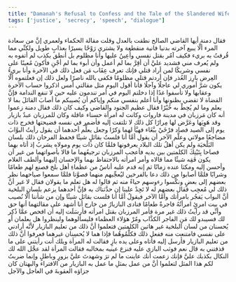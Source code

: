 ```yaml
---
title: "Damanah's Refusal to Confess and the Tale of the Slandered Wife"
tags: ['justice', 'secrecy', 'speech', "dialogue"]
---
```


 فقال دمنة أيها القاضي الصالح نطقت بالعدل وقلت مقالة الحكماء ولعمري إنَّ من سعادة المرء ألَّا يبيع آخرته بدنيا فانية منقطعة ولا يشتري رَوْحًا يسيرًا بعذابٍ طويل ولكنِّي مما قُرفتُ به بريء فكيف آمُر بقتل نفسي وأُعِينُ عليها وأنا مظلوم بل أنطق بكذب لم أتفوه به ولم يُعرف مني فشديد عليَّ أن أقِرَّ بما لم أعمل وأن أبوء بما لم أجْنِ فأكونَ مُعينًا على نفسي وشريكًا لمن أراد قتلي فإنك تعرف عِقَاب مَن فعل ذلك في الآخرة وأنا بريءُ العِرض بارِز العُذر فإن أردتم قتلي مظلومًا فكفى بالله ناصرًا ولعل ذلك  إن فعلتموه  ألَّا يكون شرَّ أموري لي عاجلًا وآجلًا فأنا أقول اليوم مثل مقالتي أمس اذكروا حساب الآخرة وعقابها ولا تأسفوا غدًا إذا دخلتم اليوم في أمر تندمون عليه حين لا تنفع الندامة فإنَّ القضاة لا تقضي بظنونها وأنا أعلم بنفسي منكم وإياكم أن يُصيبكم ما أصابَ القائلَ بما لا يعلم وما لم يُحِطْ به خُبْرًا
فقال عظيم الجنود والقاضي وكيف كان ذلك فقال دمنة زعموا أنه كان مَرزبان في مدينة فاروات وكانت له امرأة حسناء عاقلة وكان للمرزبان عبدٌ بازيار وقد هَوِيَها وعَرَّض لها مِرارًا كل ذلك لا تلتفت إليه فأضمر في نفسه فضيحتها فخرج ذات يوم إلى الصيد فصاد فرْخَيْ ببَّغَاء فهيَّأ لهما وَكرًا وجعل يعلِّم أحدهما أن يقول رأيتُ البوَّابَ مضاجعًا مولاتي وعلَّم الآخر أن يقول أمَّا أنا فلستُ بقائلٍ شيئًا فحفظ الفرخان ذلك بلسان البَلْخيَة ولم يكن أهلُ تلك البلاد يعرفونها فلمَّا كان ذات يوم ومولاه يشربُ إذ أتاه بهما فصاحا بِتَيْنِكَ الكلمتين بين يديه فأعجب المرزبان ترجيعُهما ما قالا بأصواتهما  من غير أن يكون فَقِه شيئًا مما قالاه  وأمر امرأته بالاحتفاظ بهما والإحسان إليهما وألطف الغلام وأحسن إليه ومكثا عنده زمانًا
ثم إنه قدم عليه أناسٌ من عظماءِ أهل بلخ فصنع لهم طعامًا وشرابًا فلمَّا أصابوا من ذلك دعا بالفرخين ليُعجِّبهم منهما فصوَّتا فلمَّا سمعوا صياحهما نظر بعضهم إلى بعضٍ ونكَّسوا رءوسهم حياءً منه ثم قالوا له هل تعلم ما يقولان فقال لا غير أنَّ ذلك لي مُعجِب فقال بعضهم له لا تَجِدْ علينا إن حدَّثناك به فإنَّ أحدهما يزعم  بلسان البلخية  أنَّ البواب يَفجُر بامرأتك
وأمَّا الآخر فيقولُ أمَّا أنا فلست بقائل شيئًا وإن من شأننا ألَّا نُصيب في بيت امرئٍ  امرأتُهُ فاجرةٌ  طعامًا
فنادى البازيارُ من خارج أنا أشهد على مقالتهما أنها حق وأنِّي قد رأيتُ ذلك غير مرة
فأمر المرزبان بقتل امرأته
فأرسَلَت إليه أن افحص عمَّا ذُكِر لك فسيبدو لك مَنِ الفاجر الكذَّاب ومُرْ هؤلاء العظماء فليسألوهما ولينظروا هل يعلمان أو يُحسنان من لسان البلخية غير هاتين الكلمتين فتعلموا أنَّ ذلك من تعليم البازيار لأنَّه أرادني على نفسي فامتنعت منه ففعل ذلك
فكلَّمُوهُما فإذا هما لا يُحسِنان غيرهما فعرفوا أنَّ ذلك من تعليم البازيار
فأرسل إليه فأتاه وعلى يده بازٍ
فقالت له المرأة ويلك أنت رأيتني على ما قذفتني به قال نعم
فوثب البازي عليه فنزع عينيه بمخالبه
فقالت المرأة لقد عجَّل الله لك النكال بكذبك عليَّ فإنك زعمت أنك عاينت ما لم ترَ وشهدتَ عليَّ بزورٍ وباطلٍ
وإنما ضربتُ لكم هذا المثل لتعلموا أنَّ من عمل بمثلِ ما عمل به البازيار من الافتراء والبهتان كان جزاؤه العقوبةَ في العاجل والآجل

